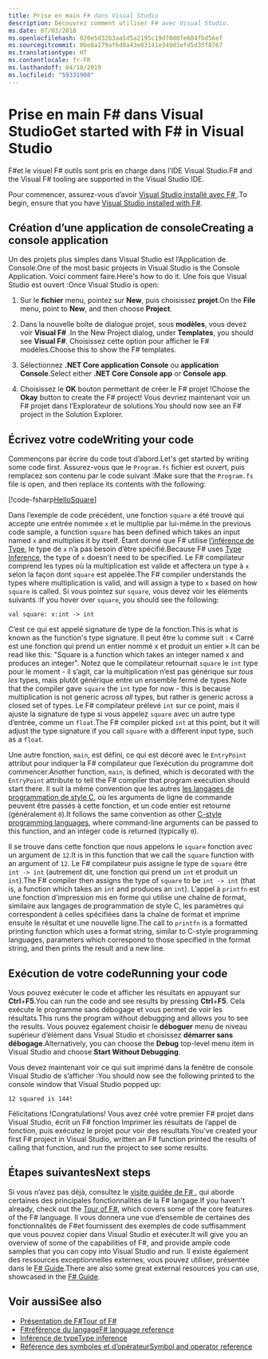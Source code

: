 ```yaml
---
title: Prise en main F# dans Visual Studio
description: Découvrez comment utiliser F# avec Visual Studio.
ms.date: 07/03/2018
ms.openlocfilehash: 020e5d32b3aa5d5a2195c19d70d8fe684fbd56ef
ms.sourcegitcommit: 0be8a279af6d8a43e03141e349d3efd5d35f8767
ms.translationtype: HT
ms.contentlocale: fr-FR
ms.lasthandoff: 04/18/2019
ms.locfileid: "59331908"
---
```

# <a name="get-started-with-f-in-visual-studio"></a><span data-ttu-id="f71d9-103">Prise en main F# dans Visual Studio</span><span class="sxs-lookup"><span data-stu-id="f71d9-103">Get started with F# in Visual Studio</span></span>

<span data-ttu-id="f71d9-104">F#et le visuel F# outils sont pris en charge dans l’IDE Visual Studio.</span><span class="sxs-lookup"><span data-stu-id="f71d9-104">F# and the Visual F# tooling are supported in the Visual Studio IDE.</span></span>

<span data-ttu-id="f71d9-105">Pour commencer, assurez-vous d’avoir [Visual Studio installé avec F# ](install-fsharp.md#install-f-with-visual-studio).</span><span class="sxs-lookup"><span data-stu-id="f71d9-105">To begin, ensure that you have [Visual Studio installed with F#](install-fsharp.md#install-f-with-visual-studio).</span></span>

## <a name="creating-a-console-application"></a><span data-ttu-id="f71d9-106">Création d’une application de console</span><span class="sxs-lookup"><span data-stu-id="f71d9-106">Creating a console application</span></span>

<span data-ttu-id="f71d9-107">Un des projets plus simples dans Visual Studio est l’Application de Console.</span><span class="sxs-lookup"><span data-stu-id="f71d9-107">One of the most basic projects in Visual Studio is the Console Application.</span></span>  <span data-ttu-id="f71d9-108">Voici comment faire.</span><span class="sxs-lookup"><span data-stu-id="f71d9-108">Here's how to do it.</span></span>  <span data-ttu-id="f71d9-109">Une fois que Visual Studio est ouvert :</span><span class="sxs-lookup"><span data-stu-id="f71d9-109">Once Visual Studio is open:</span></span>

1. <span data-ttu-id="f71d9-110">Sur le **fichier** menu, pointez sur **New**, puis choisissez **projet**.</span><span class="sxs-lookup"><span data-stu-id="f71d9-110">On the **File** menu, point to **New**, and then choose **Project**.</span></span>

2. <span data-ttu-id="f71d9-111">Dans la nouvelle boîte de dialogue projet, sous **modèles**, vous devez voir **Visual F#** .</span><span class="sxs-lookup"><span data-stu-id="f71d9-111">In the New Project dialog, under **Templates**, you should see **Visual F#**.</span></span>  <span data-ttu-id="f71d9-112">Choisissez cette option pour afficher le F# modèles.</span><span class="sxs-lookup"><span data-stu-id="f71d9-112">Choose this to show the F# templates.</span></span>

3. <span data-ttu-id="f71d9-113">Sélectionnez **.NET Core application Console** ou **application Console**.</span><span class="sxs-lookup"><span data-stu-id="f71d9-113">Select either **.NET Core Console app** or **Console app**.</span></span>

3. <span data-ttu-id="f71d9-114">Choisissez le **OK** bouton permettant de créer le F# projet !</span><span class="sxs-lookup"><span data-stu-id="f71d9-114">Choose the **Okay** button to create the F# project!</span></span>  <span data-ttu-id="f71d9-115">Vous devriez maintenant voir un F# projet dans l’Explorateur de solutions.</span><span class="sxs-lookup"><span data-stu-id="f71d9-115">You should now see an F# project in the Solution Explorer.</span></span>

## <a name="writing-your-code"></a><span data-ttu-id="f71d9-116">Écrivez votre code</span><span class="sxs-lookup"><span data-stu-id="f71d9-116">Writing your code</span></span>

<span data-ttu-id="f71d9-117">Commençons par écrire du code tout d’abord.</span><span class="sxs-lookup"><span data-stu-id="f71d9-117">Let's get started by writing some code first.</span></span>  <span data-ttu-id="f71d9-118">Assurez-vous que le `Program.fs` fichier est ouvert, puis remplacez son contenu par le code suivant :</span><span class="sxs-lookup"><span data-stu-id="f71d9-118">Make sure that the `Program.fs` file is open, and then replace its contents with the following:</span></span>

[!code-fsharp[HelloSquare](../../../samples/snippets/fsharp/getting-started/hello-square.fs)]

<span data-ttu-id="f71d9-119">Dans l’exemple de code précédent, une fonction `square` a été trouvé qui accepte une entrée nommée `x` et le multiplie par lui-même.</span><span class="sxs-lookup"><span data-stu-id="f71d9-119">In the previous code sample, a function `square` has been defined which takes an input named `x` and multiplies it by itself.</span></span>  <span data-ttu-id="f71d9-120">Étant donné que F# utilise [l’inférence de Type](../language-reference/type-inference.md), le type de `x` n’a pas besoin d’être spécifié.</span><span class="sxs-lookup"><span data-stu-id="f71d9-120">Because F# uses [Type Inference](../language-reference/type-inference.md), the type of `x` doesn't need to be specified.</span></span>  <span data-ttu-id="f71d9-121">Le F# compilateur comprend les types où la multiplication est valide et affectera un type à `x` selon la façon dont `square` est appelée.</span><span class="sxs-lookup"><span data-stu-id="f71d9-121">The F# compiler understands the types where multiplication is valid, and will assign a type to `x` based on how `square` is called.</span></span>  <span data-ttu-id="f71d9-122">Si vous pointez sur `square`, vous devez voir les éléments suivants :</span><span class="sxs-lookup"><span data-stu-id="f71d9-122">If you hover over `square`, you should see the following:</span></span>

```
val square: x:int -> int
```

<span data-ttu-id="f71d9-123">C’est ce qui est appelé signature de type de la fonction.</span><span class="sxs-lookup"><span data-stu-id="f71d9-123">This is what is known as the function's type signature.</span></span>  <span data-ttu-id="f71d9-124">Il peut être lu comme suit : « Carré est une fonction qui prend un entier nommé x et produit un entier ».</span><span class="sxs-lookup"><span data-stu-id="f71d9-124">It can be read like this: "Square is a function which takes an integer named x and produces an integer".</span></span>  <span data-ttu-id="f71d9-125">Notez que le compilateur retournait `square` le `int` type pour le moment - il s’agit, car la multiplication n’est pas générique sur *tous les* types, mais plutôt générique entre un ensemble fermé de types.</span><span class="sxs-lookup"><span data-stu-id="f71d9-125">Note that the compiler gave `square` the `int` type for now - this is because multiplication is not generic across *all* types, but rather is generic across a closed set of types.</span></span>  <span data-ttu-id="f71d9-126">Le F# compilateur prélevé `int` sur ce point, mais il ajuste la signature de type si vous appelez `square` avec un autre type d’entrée, comme un `float`.</span><span class="sxs-lookup"><span data-stu-id="f71d9-126">The F# compiler picked `int` at this point, but it will adjust the type signature if you call `square` with a different input type, such as a `float`.</span></span>

<span data-ttu-id="f71d9-127">Une autre fonction, `main`, est défini, ce qui est décoré avec le `EntryPoint` attribut pour indiquer la F# compilateur que l’exécution du programme doit commencer.</span><span class="sxs-lookup"><span data-stu-id="f71d9-127">Another function, `main`, is defined, which is decorated with the `EntryPoint` attribute to tell the F# compiler that program execution should start there.</span></span>  <span data-ttu-id="f71d9-128">Il suit la même convention que les autres [les langages de programmation de style C](https://en.wikipedia.org/wiki/Entry_point#C_and_C.2B.2B), où les arguments de ligne de commande peuvent être passés à cette fonction, et un code entier est retourné (généralement `0`).</span><span class="sxs-lookup"><span data-stu-id="f71d9-128">It follows the same convention as other [C-style programming languages](https://en.wikipedia.org/wiki/Entry_point#C_and_C.2B.2B), where command-line arguments can be passed to this function, and an integer code is returned (typically `0`).</span></span>

<span data-ttu-id="f71d9-129">Il se trouve dans cette fonction que nous appelons le `square` fonction avec un argument de `12`.</span><span class="sxs-lookup"><span data-stu-id="f71d9-129">It is in this function that we call the `square` function with an argument of `12`.</span></span>  <span data-ttu-id="f71d9-130">Le F# compilateur puis assigne le type de `square` être `int -> int` (autrement dit, une fonction qui prend un `int` et produit un `int`).</span><span class="sxs-lookup"><span data-stu-id="f71d9-130">The F# compiler then assigns the type of `square` to be `int -> int` (that is, a function which takes an `int` and produces an `int`).</span></span>  <span data-ttu-id="f71d9-131">L’appel à `printfn` est une fonction d’impression mis en forme qui utilise une chaîne de format, similaire aux langages de programmation de style C, les paramètres qui correspondent à celles spécifiées dans la chaîne de format et imprime ensuite le résultat et une nouvelle ligne.</span><span class="sxs-lookup"><span data-stu-id="f71d9-131">The call to `printfn` is a formatted printing function which uses a format string, similar to C-style programming languages, parameters which correspond to those specified in the format string, and then prints the result and a new line.</span></span>

## <a name="running-your-code"></a><span data-ttu-id="f71d9-132">Exécution de votre code</span><span class="sxs-lookup"><span data-stu-id="f71d9-132">Running your code</span></span>

<span data-ttu-id="f71d9-133">Vous pouvez exécuter le code et afficher les résultats en appuyant sur **Ctrl**+**F5**.</span><span class="sxs-lookup"><span data-stu-id="f71d9-133">You can run the code and see results by pressing **Ctrl**+**F5**.</span></span>  <span data-ttu-id="f71d9-134">Cela exécute le programme sans débogage et vous permet de voir les résultats.</span><span class="sxs-lookup"><span data-stu-id="f71d9-134">This runs the program without debugging and allows you to see the results.</span></span>  <span data-ttu-id="f71d9-135">Vous pouvez également choisir le **déboguer** menu de niveau supérieur d’élément dans Visual Studio et choisissez **démarrer sans débogage**.</span><span class="sxs-lookup"><span data-stu-id="f71d9-135">Alternatively, you can choose the **Debug** top-level menu item in Visual Studio and choose **Start Without Debugging**.</span></span>

<span data-ttu-id="f71d9-136">Vous devez maintenant voir ce qui suit imprimé dans la fenêtre de console Visual Studio de s’afficher :</span><span class="sxs-lookup"><span data-stu-id="f71d9-136">You should now see the following printed to the console window that Visual Studio popped up:</span></span>

```
12 squared is 144!
```

<span data-ttu-id="f71d9-137">Félicitations !</span><span class="sxs-lookup"><span data-stu-id="f71d9-137">Congratulations!</span></span>  <span data-ttu-id="f71d9-138">Vous avez créé votre premier F# projet dans Visual Studio, écrit un F# fonction Imprimer les résultats de l’appel de fonction, puis exécutez le projet pour voir des résultats.</span><span class="sxs-lookup"><span data-stu-id="f71d9-138">You've created your first F# project in Visual Studio, written an F# function printed the results of calling that function, and run the project to see some results.</span></span>

## <a name="next-steps"></a><span data-ttu-id="f71d9-139">Étapes suivantes</span><span class="sxs-lookup"><span data-stu-id="f71d9-139">Next steps</span></span>

<span data-ttu-id="f71d9-140">Si vous n’avez pas déjà, consultez le [visite guidée de F# ](../tour.md), qui aborde certaines des principales fonctionnalités de la F# langage.</span><span class="sxs-lookup"><span data-stu-id="f71d9-140">If you haven't already, check out the [Tour of F#](../tour.md), which covers some of the core features of the F# language.</span></span>  <span data-ttu-id="f71d9-141">Il vous donnera une vue d’ensemble de certaines des fonctionnalités de F#et fournissent des exemples de code suffisamment que vous pouvez copier dans Visual Studio et exécuter.</span><span class="sxs-lookup"><span data-stu-id="f71d9-141">It will give you an overview of some of the capabilities of F#, and provide ample code samples that you can copy into Visual Studio and run.</span></span>  <span data-ttu-id="f71d9-142">Il existe également des ressources exceptionnelles externes, vous pouvez utiliser, présentée dans le [ F# Guide](../index.md).</span><span class="sxs-lookup"><span data-stu-id="f71d9-142">There are also some great external resources you can use, showcased in the [F# Guide](../index.md).</span></span>

## <a name="see-also"></a><span data-ttu-id="f71d9-143">Voir aussi</span><span class="sxs-lookup"><span data-stu-id="f71d9-143">See also</span></span>

- [<span data-ttu-id="f71d9-144">Présentation de F#</span><span class="sxs-lookup"><span data-stu-id="f71d9-144">Tour of F#</span></span>](../tour.md)
- [<span data-ttu-id="f71d9-145">F#référence du langage</span><span class="sxs-lookup"><span data-stu-id="f71d9-145">F# language reference</span></span>](../language-reference/index.md)
- [<span data-ttu-id="f71d9-146">Inférence de type</span><span class="sxs-lookup"><span data-stu-id="f71d9-146">Type inference</span></span>](../language-reference/type-inference.md)
- [<span data-ttu-id="f71d9-147">Référence des symboles et d’opérateur</span><span class="sxs-lookup"><span data-stu-id="f71d9-147">Symbol and operator reference</span></span>](../language-reference/symbol-and-operator-reference/index.md)
